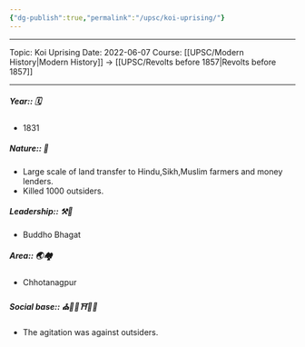 ```yaml
---
{"dg-publish":true,"permalink":"/upsc/koi-uprising/"}
---
```


----
Topic: Koi Uprising
Date: 2022-06-07
Course: [[UPSC/Modern History\|Modern History]] -> [[UPSC/Revolts before 1857\|Revolts before 1857]] 

----

##### Year:: 🗓️
- 1831
##### Nature:: 🍃
- Large scale of land transfer to Hindu,Sikh,Muslim farmers and money lenders.
- Killed 1000 outsiders. 
##### Leadership:: ⚒️👑
- Buddho Bhagat 
##### Area:: 🌏🏘️
- Chhotanagpur
##### Social base:: ⛪🕌🕍⛩️🕋📿
- The agitation was against outsiders. 
